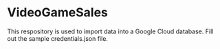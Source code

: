 # VideoGameSales
This respository is used to import data into a Google Cloud database. Fill out the sample credentials.json file.